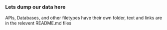 ### Lets dump our data here
APIs, Databases, and other filetypes have their own folder, text and links are in the relevent README.md files
